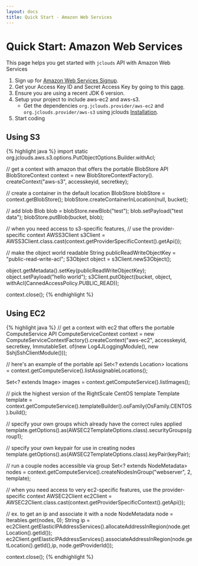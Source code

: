 ```yaml
---
layout: docs
title: Quick Start - Amazon Web Services
---
```


# Quick Start: Amazon Web Services

This page helps you get started with `jclouds` API with Amazon Web Services

1. Sign up for [Amazon Web Services Signup](https://aws-portal.amazon.com/gp/aws/developer/registration/index.html).
2. Get your Access Key ID and Secret Access Key by going to this [page](https://aws-portal.amazon.com/gp/aws/developer/account/index.html?ie=UTF8&action=access-key).
3. Ensure you are using a recent JDK 6 version. 
4. Setup your project to include aws-ec2 and aws-s3.
	* Get the dependencies `org.jclouds.provider/aws-ec2` and `org.jclouds.provider/aws-s3` using jclouds [Installation](/documentation/userguide/installation-guide).
5. Start coding

## Using S3

{% highlight java %}
import static 
	org.jclouds.aws.s3.options.PutObjectOptions.Builder.withAcl;

// get a context with amazon that offers the portable BlobStore API
BlobStoreContext context = new BlobStoreContextFactory().
                     createContext("aws-s3", accesskeyid, secretkey);

// create a container in the default location
BlobStore blobStore = context.getBlobStore();
blobStore.createContainerInLocation(null, bucket);

// add blob
Blob blob = blobStore.newBlob("test");
blob.setPayload("test data");
blobStore.putBlob(bucket, blob);

// when you need access to s3-specific features,
// use the provider-specific context
AWSS3Client s3Client =
     AWSS3Client.class.cast(context.getProviderSpecificContext().getApi());

// make the object world readable
String publicReadWriteObjectKey = "public-read-write-acl";
S3Object object = s3Client.newS3Object();

object.getMetadata().setKey(publicReadWriteObjectKey);
object.setPayload("hello world");
s3Client.putObject(bucket, object, withAcl(CannedAccessPolicy.PUBLIC_READ));

context.close();
{% endhighlight %}

## Using EC2

{% highlight java %}
// get a context with ec2 that offers the portable ComputeService API
ComputeServiceContext context =
                new ComputeServiceContextFactory().createContext("aws-ec2",
                                                                accesskeyid,
                                                                secretkey,
                                                                ImmutableSet.<Module> of(new Log4JLoggingModule(),
                                                                new SshjSshClientModule()));

// here's an example of the portable api
Set<? extends Location> locations =
        context.getComputeService().listAssignableLocations();

Set<? extends Image> images = context.getComputeService().listImages();

// pick the highest version of the RightScale CentOS template
Template template = context.getComputeService().templateBuilder().osFamily(OsFamily.CENTOS).build();

// specify your own groups which already have the correct rules applied
template.getOptions().as(AWSEC2TemplateOptions.class).securityGroups(group1);

// specify your own keypair for use in creating nodes
template.getOptions().as(AWSEC2TemplateOptions.class).keyPair(keyPair);

// run a couple nodes accessible via group
Set<? extends NodeMetadata> nodes = context.getComputeService().createNodesInGroup("webserver", 2, template);

// when you need access to very ec2-specific features, use the provider-specific context
AWSEC2Client ec2Client = AWSEC2Client.class.cast(context.getProviderSpecificContext().getApi());

// ex. to get an ip and associate it with a node
NodeMetadata node = Iterables.get(nodes, 0);
String ip = ec2Client.getElasticIPAddressServices().allocateAddressInRegion(node.getLocation().getId());
ec2Client.getElasticIPAddressServices().associateAddressInRegion(node.getLocation().getId(),ip, node.getProviderId());

context.close();
{% endhighlight %}



